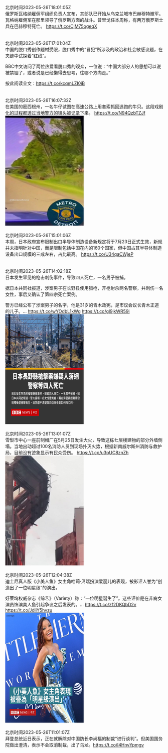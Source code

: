 北京时间2023-05-26T18:01:05Z<br>俄罗斯瓦格纳雇佣军组织负责人宣布，其部队已开始从乌克兰城市巴赫穆特撤军。瓦格纳雇佣军在那里领导了俄罗斯方面的战斗。普里戈任本周称，有两万俄罗斯士兵在巴赫穆特死亡。
https://t.co/CjM75ogeqX<br><br><br>北京时间2023-05-26T17:01:04Z<br>中国的脱口秀创作题材受限，脱口秀中的“冒犯”所涉及的政治和社会敏感议题，在夹缝中试探着“红线”。

BBC中文访问了两位热爱看脱口秀的观众，一位说：“中国大部分人的思想可以说被禁锢了，或者说是已经懒得去思考，往哪个方向走。”

按此阅读全文：https://t.co/kcqmLZI0iB<br><br><br>北京时间2023-05-26T16:07:32Z<br>在美国的密西根州，一名牛仔试图在高速公路上用套索抓回逃跑的牛只。这段戏剧化的过程都透过当地警方的镜头被记录下来。 https://t.co/N94QzbTZJf<br><img src='/temp/video/2023/u-Month-5/ay-Day-26/bbcchinese/1662007547958624264_0.jpg' width='250' height='350'><br><br>北京时间2023-05-26T15:01:06Z<br>本周，日本政府宣布限制出口半导体制造设备新规定将于7月23日正式生效，新规并未指明针对中国，而是限制包括中国在内的160个国家，但中国占其半导体制造设备出口规模的三成左右，占比最高。
https://t.co/U34qaCWjeP<br><br><br>北京时间2023-05-26T14:02:18Z<br>日本发生罕见的枪击刺伤事件，导致四人死亡，一名男子被捕。

据日本共同社报道，涉案男子在长野县使用猎枪，开枪射杀两名警察，并刺伤一名女性，事后又确认了第四宗死亡案例。

警方已经公布了涉案男子的名字，他是31岁的青木政宪，是市议会议长青木正道的儿子。… https://t.co/wYOdbL1kWg https://t.co/gl9jkWR59i<br><img src='/temp/image/2023/u-Month-5/1661976030876401664_0.jpg' width='250' height='350'><br><br>北京时间2023-05-26T13:01:07Z<br>雪梨市中心一座前制帽厂在5月25日发生大火，导致这栋七层楼建物的部分外墙倒塌。当地出动超过100名消防人员到现场扑灭火势，根据新南威尔斯州消防与救护局，目前没有迹象显示有民众受伤。 https://t.co/u3pUC8znZh<br><img src='/temp/video/2023/u-Month-5/ay-Day-26/bbcchinese/1661960634722918404_0.jpg' width='250' height='350'><br><br>北京时间2023-05-26T12:04:38Z<br>迪士尼真人版《小美人鱼》女主角哈莉·贝瑞扮演爱丽儿的表现，被影评人誉为“创造出了一位明星级”的演出。

好莱坞权威杂志《综艺》（Variety）称：“一位明星诞生了”。这些评价是在非裔女演员饰演美人鱼引起争议之后发表的。… https://t.co/zf2DKQbD2v https://t.co/JdiiY5hvzu<br><img src='/temp/image/2023/u-Month-5/1661946419048247296_0.jpg' width='250' height='350'><br><br>北京时间2023-05-26T11:01:07Z<br>拜登总统近日表示，正在就解除对中国防长李尚福的制裁“进行谈判”。但美国国务院做出澄清，表示不会取消制裁，出了乌龙。https://t.co/l4HnvYpmgv<br><br><br>